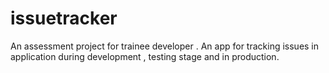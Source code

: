 # issuetracker
An assessment project for trainee developer . An app for tracking issues in application during development , testing stage and in production.
